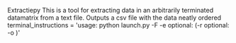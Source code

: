 Extractiepy
This is a tool for extracting data in an arbitrarily terminated datamatrix from a text file.
Outputs a csv file with the data neatly ordered
terminal_instructions = 'usage: python launch.py  -F <inputFilename> -e <element termination> optional: (-r <row termination> optional: -o <outputFilename>)'
